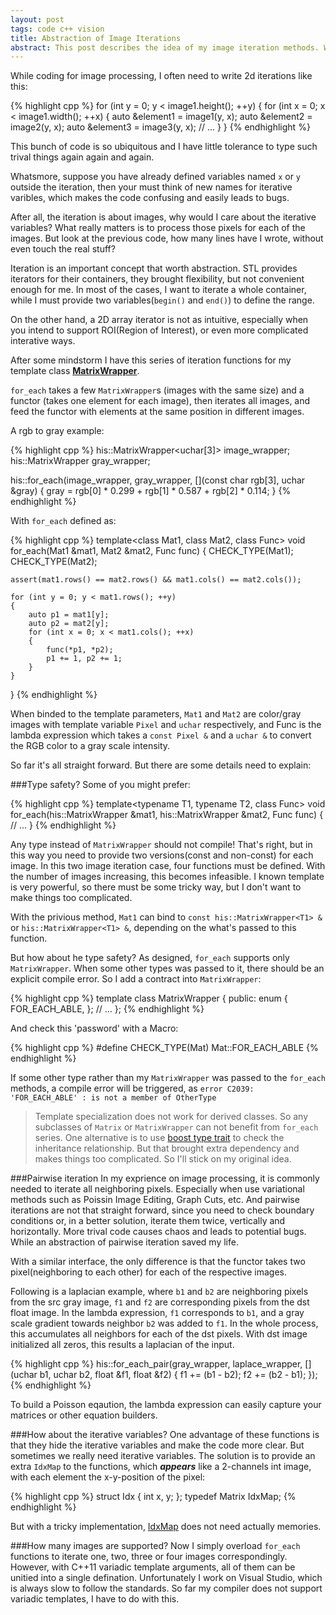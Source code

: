 ```yaml
---
layout: post
tags: code c++ vision
title: Abstraction of Image Iterations
abstract: This post describes the idea of my image iteration methods. Which relief a lot of work when doing image processing. The code was hosted <a href="https://github.com/while2/his">here</a>.
---
```

While coding for image processing, I often need to write 2d iterations like this:

{% highlight cpp %}
for (int y = 0; y < image1.height(); ++y)
{
	for (int x = 0; x < image1.width(); ++x)
	{
		auto &element1 = image1(y, x);
		auto &element2 = image2(y, x);
		auto &element3 = image3(y, x);
		// ...
	}
}
{% endhighlight %}

This bunch of code is so ubiquitous and I have little tolerance to type such trival things again again and again.

Whatsmore, suppose you have already defined variables named `x` or `y` outside the iteration, then your must think of new names for iterative varibles, which makes the code confusing and easily leads to bugs. 

After all, the iteration is about images, why would I care about the iterative variables? What really matters is to process those pixels for each of the images. But look at the previous code, how many lines have I wrote, without even touch the real stuff?   

Iteration is an important concept that worth abstraction. STL provides iterators for their containers, they brought flexibility, but not convenient enough for me. In most of the cases, I want to iterate a whole container, while I must provide two variables(```begin()``` and ```end()```) 
to define the range. 

On the other hand, a 2D array iterator is not as intuitive, especially when you intend to support ROI(Region of Interest), or even more complicated interative ways.

After some mindstorm I have this series of iteration functions for my template class [__MatrixWrapper__](https://github.com/while2/his/blob/master/ImageProcessing/MatrixWrapper.hpp). 

`for_each` takes a few `MatrixWrapper`s (images with the same size) and a functor (takes one element for each image), then iterates all images, and feed the functor with elements at the same position in different images.

A rgb to gray example:

{% highlight cpp %}
his::MatrixWrapper<uchar[3]> image_wrapper;
his::MatrixWrapper<uchar> gray_wrapper;

his::for_each(image_wrapper, gray_wrapper, [](const char rgb[3], uchar &gray) {
	gray = rgb[0] * 0.299 
		 + rgb[1] * 0.587
		 + rgb[2] * 0.114;
}
{% endhighlight %}


With `for_each` defined as:

{% highlight cpp %}
template<class Mat1, class Mat2, class Func>
void for_each(Mat1 &mat1, Mat2 &mat2, Func func)
{
	CHECK_TYPE(Mat1);
	CHECK_TYPE(Mat2);

	assert(mat1.rows() == mat2.rows() && mat1.cols() == mat2.cols());
	
	for (int y = 0; y < mat1.rows(); ++y)
	{
		auto p1 = mat1[y];
		auto p2 = mat2[y];
		for (int x = 0; x < mat1.cols(); ++x)
		{
			func(*p1, *p2);
			p1 += 1, p2 += 1;
		}
	}
}
{% endhighlight %}

When binded to the template parameters, `Mat1` and `Mat2` are color/gray images with template variable `Pixel` and `uchar` respectively, and Func is the lambda expression which takes a `const Pixel &` and a `uchar &` to convert the RGB color to a gray scale intensity.

So far it's all straight forward. But there are some details need to explain:

###Type safety?
Some of you might prefer:

{% highlight cpp %}
template<typename T1, typename T2, class Func>
void for_each(his::MatrixWrapper<T1> &mat1, his::MatrixWrapper<T2> &mat2, Func func)
{
	// ...
}
{% endhighlight %}

Any type instead of `MatrixWrapper` should not compile! That's right, but in this way you need to provide two versions(const and non-const) for each image. In this two image iteration case, four functions must be defined. With the number of images increasing, this becomes infeasible. I known template is very powerful, so there must be some tricky way, but I don't want to make things too complicated.

With the privious method, `Mat1` can bind to `const his::MatrixWrapper<T1> &` or `his::MatrixWrapper<T1> &`, depending on the what's passed to this function. 

But how about he type safety? As designed, `for_each` supports only `MatrixWrapper`. When some other types was passed to it, there should be an explicit compile error. So I add a contract into `MatrixWrapper`:

{% highlight cpp %}
template<typename T>
class MatrixWrapper<T>
{
public:
	enum { FOR_EACH_ABLE, };
	// ...
};
{% endhighlight %}

And check this 'password' with a Macro:

{% highlight cpp %}
#define CHECK_TYPE(Mat) Mat::FOR_EACH_ABLE
{% endhighlight %}

If some other type rather than my ```MatrixWrapper``` was passed to the `for_each` methods, a compile error will be triggered, as 
`error C2039: 'FOR_EACH_ABLE' : is not a member of OtherType`

>Template specialization does not work for derived classes. So any subclasses of `Matrix` or `MatrixWrapper` can not benefit from `for_each` series. One alternative is to use [boost type trait](http://www.boost.org/doc/libs/1_55_0/libs/type_traits/doc/html/boost_typetraits/reference/is_base_of.html) to check the inheritance relationship. But that brought extra dependency and makes things too complicated. So I'll stick on my original idea.
 
###Pairwise iteration
In my exprience on image processing, it is commonly needed to iterate all neighboring pixels. Especially when use variational methods such as Poissin Image Editing, Graph Cuts, etc. And pairwise iterations are not that straight forward, since you need to check boundary conditions or, in a better solution, iterate them twice, vertically and horizontally. More trival code causes chaos and leads to potential bugs. While an abstraction of pairwise iteration saved my life.

With a similar interface, the only difference is that the functor takes two pixel(neighboring to each other) for each of the respective images.

Following is a laplacian example, where `b1` and `b2` are neighboring pixels from the src gray image, `f1` and `f2` are corresponding pixels from the dst float image. In the lambda expression, `f1` corresponds to `b1`, and a gray scale gradient towards neighbor `b2` was added to `f1`. In the whole process, this accumulates all neighbors for each of the dst pixels. With dst image initialized all zeros, this results a laplacian of the input.

{% highlight cpp %}
his::for_each_pair(gray_wrapper, laplace_wrapper,
	[](uchar b1, uchar b2, float &f1, float &f2) {
	f1 += (b1 - b2);
	f2 += (b2 - b1);
});
{% endhighlight %}

To build a Poisson eqaution, the lambda expression can easily capture your matrices or other equation builders.

###How about the iterative variables?
One advantage of these functions is that they hide the iterative variables and make the code more clear. But sometimes we really need iterative variables. The solution is to provide an extra ```IdxMap``` to the functions, which __*appears*__ like a 2-channels int image, with each element the x-y-position of the pixel:

{% highlight cpp %}
struct Idx { int x, y; };
typedef Matrix<Idx> IdxMap;
{% endhighlight %}

But with a tricky implementation, [IdxMap](https://github.com/while2/his/blob/master/ImageProcessing/IdxMap.hpp) does not need actually memories.

###How many images are supported?
Now I simply overload `for_each` functions to iterate one, two, three or four images correspondingly. However, with C++11 variadic template arguments, all of them can be unitied into a single defination. Unfortunately I work on Visual Studio, which is always slow to follow the standards. So far my compiler does not support variadic templates, I have to do with this.
